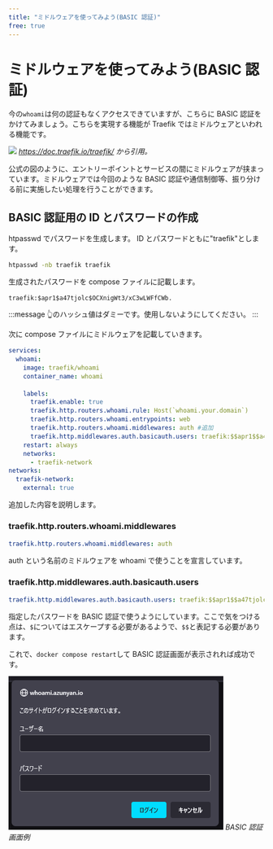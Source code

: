 ```yaml
---
title: "ミドルウェアを使ってみよう(BASIC 認証)"
free: true
---
```


# ミドルウェアを使ってみよう(BASIC 認証)

今の`whoami`は何の認証もなくアクセスできていますが、こちらに BASIC 認証をかけてみましょう。こちらを実現する機能が Traefik ではミドルウェアといわれる機能です。

![](https://doc.traefik.io/traefik/assets/img/middleware/overview.png)
_<https://doc.traefik.io/traefik/> から引用。_

公式の図のように、エントリーポイントとサービスの間にミドルウェアが挟まっています。ミドルウェアでは今回のような BASIC 認証や通信制御等、振り分ける前に実施したい処理を行うことができます。

## BASIC 認証用の ID とパスワードの作成

htpasswd でパスワードを生成します。
ID とパスワードともに"traefik"とします。

```bash
htpasswd -nb traefik traefik
```

生成されたパスワードを compose ファイルに記載します。

```text
traefik:$apr1$a47tjolc$OCXnigWt3/xC3wLWFfCWb.
```

:::message
👆のハッシュ値はダミーです。使用しないようにしてください。
:::

次に compose ファイルにミドルウェアを記載していきます。

```yaml:compose.yml
services:
  whoami:
    image: traefik/whoami
    container_name: whoami

    labels:
      traefik.enable: true
      traefik.http.routers.whoami.rule: Host(`whoami.your.domain`)
      traefik.http.routers.whoami.entrypoints: web
      traefik.http.routers.whoami.middlewares: auth #追加
      traefik.http.middlewares.auth.basicauth.users: traefik:$$apr1$$a47tjolc$$ORXnihWt3/xC3wLWFfCWb. #追加
    restart: always
    networks:
      - traefik-network
networks:
  traefik-network:
    external: true

```

追加した内容を説明します。

### traefik.http.routers.whoami.middlewares

```yaml
traefik.http.routers.whoami.middlewares: auth
```

auth という名前のミドルウェアを whoami で使うことを宣言しています。

### traefik.http.middlewares.auth.basicauth.users

```yaml
traefik.http.middlewares.auth.basicauth.users: traefik:$$apr1$$a47tjolc$$ORXnihWt3/xC3wLWFfCWb.
```

指定したパスワードを BASIC 認証で使うようにしています。ここで気をつける点は、`$`についてはエスケープする必要があるようで、`$$`と表記する必要があります。

これで、`docker compose restart`して BASIC 認証画面が表示されれば成功です。

![](/images/basic.png)
_BASIC 認証画面例_
